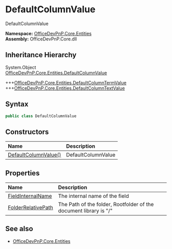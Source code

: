 # DefaultColumnValue
DefaultColumnValue  

**Namespace:** [OfficeDevPnP.Core.Entities](OfficeDevPnP.Core.Entities.md)  
**Assembly:** OfficeDevPnP.Core.dll  
## Inheritance Hierarchy
System.Object  
[OfficeDevPnP.Core.Entities.DefaultColumnValue](OfficeDevPnP.Core.Entities.DefaultColumnValue.md)

+++[OfficeDevPnP.Core.Entities.DefaultColumnTermValue](OfficeDevPnP.Core.Entities.DefaultColumnTermValue.md) 
+++[OfficeDevPnP.Core.Entities.DefaultColumnTextValue](OfficeDevPnP.Core.Entities.DefaultColumnTextValue.md) 
## Syntax
```C#
public class DefaultColumnValue
```
## Constructors
|**Name**|**Description**|
|:-----|:-----|
| [DefaultColumnValue()](OfficeDevPnP.Core.Entities.DefaultColumnValue.ctor1.md) |  DefaultColumnValue 
## Properties
|**Name**|**Description**|
|:-----|:-----|
| [FieldInternalName](OfficeDevPnP.Core.Entities.DefaultColumnValue.FieldInternalName.md) | The internal name of the field
| [FolderRelativePath](OfficeDevPnP.Core.Entities.DefaultColumnValue.FolderRelativePath.md) | The Path of the folder, Rootfolder of the document library is "/"
## See also
- [OfficeDevPnP.Core.Entities](OfficeDevPnP.Core.Entities.md)
